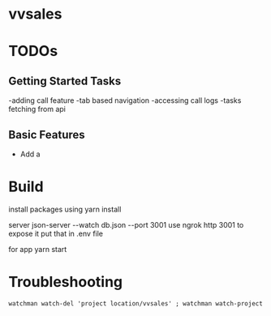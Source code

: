 # vvsales

# TODOs

## Getting Started Tasks

-adding call feature
-tab based navigation
-accessing call logs
-tasks fetching from api


## Basic Features

- Add a

# Build

install packages using 
yarn install

server 
json-server --watch db.json --port 3001
use ngrok http 3001 to expose it 
put that in .env file

for app
yarn start

# Troubleshooting

```txt
watchman watch-del 'project location/vvsales' ; watchman watch-project 'project location/vvsales'
```
